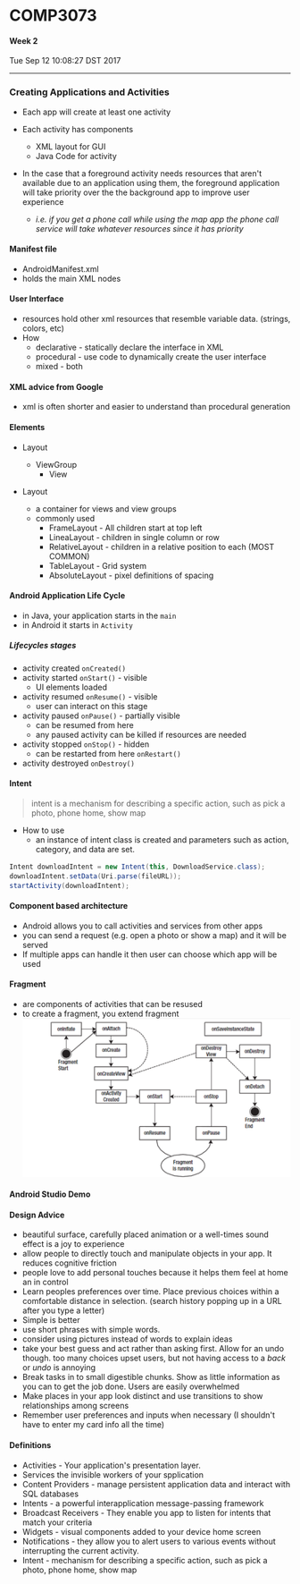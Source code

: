 # COMP3073
#### Week 2
Tue Sep 12 10:08:27 DST 2017

___

### Creating Applications and Activities
- Each app will create at least one activity
- Each activity has components
  - XML layout for GUI
  - Java Code for activity


- In the case that a foreground activity needs resources that aren't available due to an application using them, the foreground application will take priority over the the background app to improve user experience
  - _i.e. if you get a phone call while using the map app the phone call service will take whatever resources since it has priority_


#### Manifest file
- AndroidManifest.xml
- holds the main XML nodes

#### User Interface
- resources hold other xml resources that resemble variable data. (strings, colors, etc)
- How
  - declarative - statically declare the interface in XML
  - procedural - use code to dynamically create the user interface
  - mixed - both

#### XML advice from Google
- xml is often shorter and easier to understand than procedural generation

#### Elements 
- Layout
  - ViewGroup
    - View
  
- Layout
  - a container for views and view groups
  - commonly used
    - FrameLayout - All children start at top left
    - LineaLayout - children in single column or row
    - RelativeLayout - children in a relative position to each (MOST COMMON)
    - TableLayout - Grid system
    - AbsoluteLayout - pixel definitions of spacing

#### Android Application Life Cycle
- in Java, your application starts in the `main`
- in Android it starts in `Activity`

##### Lifecycles stages
- activity created `onCreated()`
- activity started `onStart()` - visible
  - UI elements loaded
- activity resumed `onResume()` - visible
  - user can interact on this stage
- activity paused `onPause()` - partially visible
  - can be resumed from here
  - any paused activity can be killed if resources are needed
- activity stopped `onStop()` - hidden
  - can be restarted from here `onRestart()`
- activity destroyed `onDestroy()`
 
#### Intent
> intent is a mechanism for describing a specific action, such as pick a photo, phone home, show map

- How to use
  - an instance of intent class is created and parameters such as action, category, and data are set.
 
``` Java
Intent downloadIntent = new Intent(this, DownloadService.class);
downloadIntent.setData(Uri.parse(fileURL));
startActivity(downloadIntent);
```

#### Component based architecture
- Android allows you to call activities and services from other apps
- you can send a request (e.g. open a photo or show a map) and it will be served
- If multiple apps can handle it then user can choose which app will be used

#### Fragment
- are components of activities that can be resused
- to create a fragment, you extend fragment
![fragLC](fragLC.png)

#### Android Studio Demo


#### Design Advice
- beautiful surface, carefully placed animation or a well-times sound effect is a joy to experience
- allow people to directly touch and manipulate objects in your app. It reduces cognitive friction
- people love to add personal touches because it helps them feel at home an in control
- Learn peoples preferences over time. Place previous choices within a comfortable distance in selection. (search history popping up in a URL after you type a letter)
- Simple is better
- use short phrases with simple words.
- consider using pictures instead of words to explain ideas
- take your best guess and act rather than asking first. Allow for an undo though. too many choices upset users, but not having access to a *back* or *undo* is annoying
- Break tasks in to small digestible chunks. Show as little information as you can to get the job done. Users are easily overwhelmed
- Make places in your app look distinct and use transitions to show relationships among screens
- Remember user preferences and inputs when necessary (I shouldn't have to enter my card info all the time)


#### Definitions
- Activities - Your application's presentation layer.
- Services the invisible workers of your spplication
- Content Providers - manage persistent application data and interact with SQL databases
- Intents - a powerful interapplication message-passing framework
- Broadcast Receivers - They enable you app to listen for intents that match your criteria
- Widgets - visual components added to your device home screen
- Notifications - they allow you to alert users to various events without interrupting the current activity.
- Intent - mechanism for describing a specific action, such as pick a photo, phone home, show map
